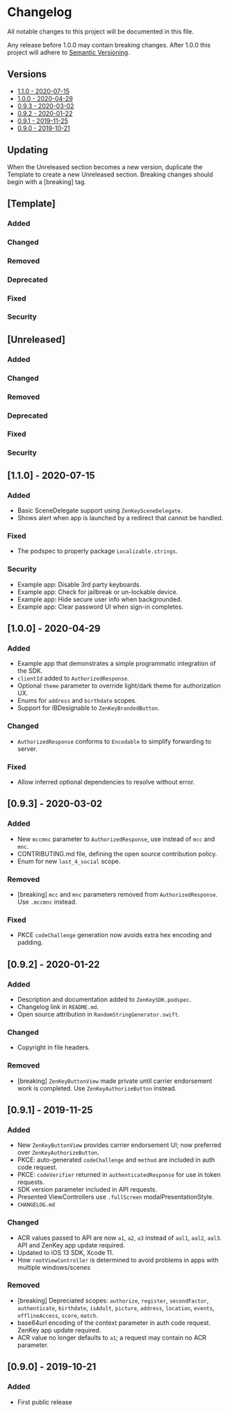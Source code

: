 # Changelog
All notable changes to this project will be documented in this file.

Any release before 1.0.0 may contain breaking changes.
After 1.0.0 this project will adhere to [Semantic Versioning](https://semver.org/spec/v2.0.0.html).

## Versions
- [1.1.0 - 2020-07-15](#110---2020-07-15)
- [1.0.0 - 2020-04-29](#100---2020-04-29)
- [0.9.3 - 2020-03-02](#093---2020-03-02)
- [0.9.2 - 2020-01-22](#092---2020-01-22)
- [0.9.1 - 2019-11-25](#091---2019-11-25)
- [0.9.0 - 2019-10-21](#090---2019-10-21)

## Updating
When the Unreleased section becomes a new version, duplicate the Template to create a new Unreleased section. Breaking changes should begin with a [breaking] tag.

## [Template]
### Added
### Changed
### Removed
### Deprecated
### Fixed
### Security

## [Unreleased]
### Added
### Changed
### Removed
### Deprecated
### Fixed
### Security

## [1.1.0] - 2020-07-15
### Added
- Basic SceneDelegate support using `ZenKeySceneDelegate`.
- Shows alert when app is launched by a redirect that cannot be handled.
### Fixed
- The podspec to properly package `Localizable.strings`.
### Security
- Example app: Disable 3rd party keyboards.
- Example app: Check for jailbreak or un-lockable device.
- Example app: Hide secure user info when backgrounded.
- Example app: Clear password UI when sign-in completes.

## [1.0.0] - 2020-04-29
### Added
- Example app that demonstrates a simple programmatic integration of the SDK.
- `clientId` added to `AuthorizedResponse`.
- Optional `theme` parameter to override light/dark theme for authorization UX.
- Enums for `address` and `birthdate` scopes.
- Support for IBDesignable to `ZenKeyBrandedButton`.
### Changed
- `AuthorizedResponse` conforms to `Encodable` to simplify forwarding to server.
### Fixed
- Allow inferred optional dependencies to resolve without error.

## [0.9.3] - 2020-03-02
### Added
- New `mccmnc` parameter to `AuthorizedResponse`, use instead of `mcc` and `mnc`.  
- CONTRIBUTING.md file, defining the open source contribution policy.
- Enum for new `last_4_social` scope.
### Removed
- [breaking] `mcc` and `mnc` parameters removed from `AuthorizedResponse`. Use `.mccmnc` instead.
### Fixed
- PKCE `codeChallenge` generation now avoids extra hex encoding and padding.

## [0.9.2] - 2020-01-22
### Added
- Description and documentation added to `ZenKeySDK.podspec`.
- Changelog link in `README.md`.
- Open source attribution in `RandomStringGenerator.swift`.
### Changed
- Copyright in file headers.
### Removed
- [breaking] `ZenKeyButtonView` made private until carrier endorsement work is completed. Use `ZenKeyAuthorizeButton` instead.

## [0.9.1] - 2019-11-25
### Added
- New `ZenKeyButtonView` provides carrier endorsement UI; now preferred over `ZenKeyAuthorizeButton`.
- PKCE: auto-generated `codeChallenge` and `method` are included in auth code request.
- PKCE: `codeVerifier` returned in `authenticatedResponse` for use in token requests.
- SDK version parameter included in API requests.
- Presented ViewControllers use `.fullScreen` modalPresentationStyle.
- `CHANGELOG.md`
### Changed
- ACR values passed to API are now `a1`, `a2`, `a3` instead of `aal1`, `aal2`, `aal3`. API and ZenKey app update required.
- Updated to iOS 13 SDK, Xcode 11.
- How `rootViewController` is determined to avoid problems in apps with multiple windows/scenes
### Removed
- [breaking] Depreciated scopes: `authorize`, `register`, `secondFactor`, `authenticate`, `birthdate`, `isAdult`, `picture`, `address`, `location`, `events`, `offlineAccess`, `score`, `match`.
- base64url encoding of the context parameter in auth code request. ZenKey app update required.
- ACR value no longer defaults to `a1`; a request may contain no ACR parameter.

## [0.9.0] - 2019-10-21
### Added
- First public release
